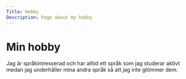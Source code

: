 ```yaml
---
Title: Hobby
Description: Page about my hobby
---
```


Min hobby
==================

Jag är språkintresserad och har alltid ett språk som jag studerar aktivt medan jag underhåller mina andra språk så att jag inte glömmer dem.  
